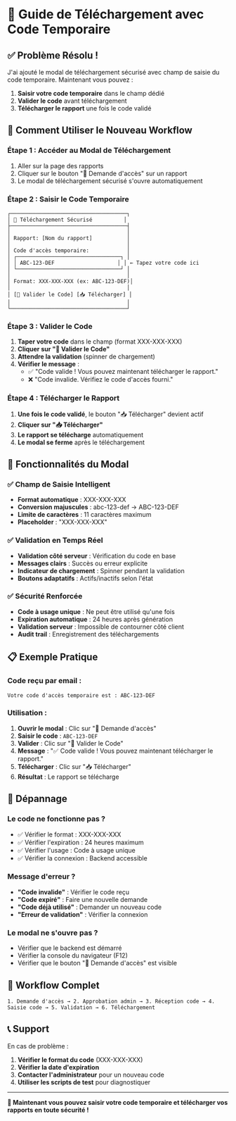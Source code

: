 # 🔐 Guide de Téléchargement avec Code Temporaire

## ✅ **Problème Résolu !**

J'ai ajouté le modal de téléchargement sécurisé avec champ de saisie du code temporaire. Maintenant vous pouvez :

1. **Saisir votre code temporaire** dans le champ dédié
2. **Valider le code** avant téléchargement
3. **Télécharger le rapport** une fois le code validé

## 🎯 **Comment Utiliser le Nouveau Workflow**

### **Étape 1 : Accéder au Modal de Téléchargement**
1. Aller sur la page des rapports
2. Cliquer sur le bouton "🔐 Demande d'accès" sur un rapport
3. Le modal de téléchargement sécurisé s'ouvre automatiquement

### **Étape 2 : Saisir le Code Temporaire**
```
┌─────────────────────────────────────┐
│ 🔐 Téléchargement Sécurisé          │
├─────────────────────────────────────┤
│                                     │
│ Rapport: [Nom du rapport]           │
│                                     │
│ Code d'accès temporaire:            │
│ ┌─────────────────────────────────┐ │
│ │ ABC-123-DEF                    │ │ ← Tapez votre code ici
│ └─────────────────────────────────┘ │
│                                     │
│ Format: XXX-XXX-XXX (ex: ABC-123-DEF)│
│                                     │
│ [🔐 Valider le Code] [📥 Télécharger] │
│                                     │
└─────────────────────────────────────┘
```

### **Étape 3 : Valider le Code**
1. **Taper votre code** dans le champ (format XXX-XXX-XXX)
2. **Cliquer sur "🔐 Valider le Code"**
3. **Attendre la validation** (spinner de chargement)
4. **Vérifier le message** :
   - ✅ "Code valide ! Vous pouvez maintenant télécharger le rapport."
   - ❌ "Code invalide. Vérifiez le code d'accès fourni."

### **Étape 4 : Télécharger le Rapport**
1. **Une fois le code validé**, le bouton "📥 Télécharger" devient actif
2. **Cliquer sur "📥 Télécharger"**
3. **Le rapport se télécharge** automatiquement
4. **Le modal se ferme** après le téléchargement

## 🔧 **Fonctionnalités du Modal**

### ✅ **Champ de Saisie Intelligent**
- **Format automatique** : XXX-XXX-XXX
- **Conversion majuscules** : abc-123-def → ABC-123-DEF
- **Limite de caractères** : 11 caractères maximum
- **Placeholder** : "XXX-XXX-XXX"

### ✅ **Validation en Temps Réel**
- **Validation côté serveur** : Vérification du code en base
- **Messages clairs** : Succès ou erreur explicite
- **Indicateur de chargement** : Spinner pendant la validation
- **Boutons adaptatifs** : Actifs/inactifs selon l'état

### ✅ **Sécurité Renforcée**
- **Code à usage unique** : Ne peut être utilisé qu'une fois
- **Expiration automatique** : 24 heures après génération
- **Validation serveur** : Impossible de contourner côté client
- **Audit trail** : Enregistrement des téléchargements

## 📋 **Exemple Pratique**

### **Code reçu par email :**
```
Votre code d'accès temporaire est : ABC-123-DEF
```

### **Utilisation :**
1. **Ouvrir le modal** : Clic sur "🔐 Demande d'accès"
2. **Saisir le code** : `ABC-123-DEF`
3. **Valider** : Clic sur "🔐 Valider le Code"
4. **Message** : "✅ Code valide ! Vous pouvez maintenant télécharger le rapport."
5. **Télécharger** : Clic sur "📥 Télécharger"
6. **Résultat** : Le rapport se télécharge

## 🐛 **Dépannage**

### **Le code ne fonctionne pas ?**
- ✅ Vérifier le format : XXX-XXX-XXX
- ✅ Vérifier l'expiration : 24 heures maximum
- ✅ Vérifier l'usage : Code à usage unique
- ✅ Vérifier la connexion : Backend accessible

### **Message d'erreur ?**
- **"Code invalide"** : Vérifier le code reçu
- **"Code expiré"** : Faire une nouvelle demande
- **"Code déjà utilisé"** : Demander un nouveau code
- **"Erreur de validation"** : Vérifier la connexion

### **Le modal ne s'ouvre pas ?**
- Vérifier que le backend est démarré
- Vérifier la console du navigateur (F12)
- Vérifier que le bouton "🔐 Demande d'accès" est visible

## 🎯 **Workflow Complet**

```
1. Demande d'accès → 2. Approbation admin → 3. Réception code → 4. Saisie code → 5. Validation → 6. Téléchargement
```

## 📞 **Support**

En cas de problème :
1. **Vérifier le format du code** (XXX-XXX-XXX)
2. **Vérifier la date d'expiration**
3. **Contacter l'administrateur** pour un nouveau code
4. **Utiliser les scripts de test** pour diagnostiquer

---

**🎉 Maintenant vous pouvez saisir votre code temporaire et télécharger vos rapports en toute sécurité !**
